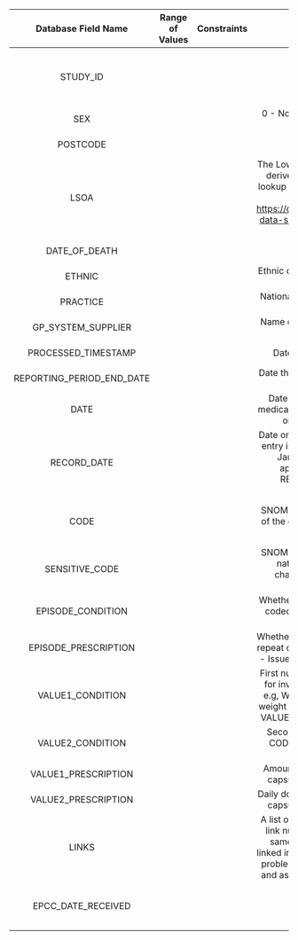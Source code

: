 | Database Field Name |   Range of Values |  Constraints |   Field Description          |   Field Group  | Sensitive Field | Identifiable Field | Field Type | Field Length |  Notes |                                                                                                                                                                                                                                                                                                             
|:-------------------:|:------------------:|:--------:|:--------:|:--------------:|:---------------:|:------------------:|:----------:|:------------:|:---------------------:|
| STUDY_ID |    |    |   |   |    |     |     |     |   To be added by EPCC ?   |
| SEX |     |     | 0 - Not Known; 1 - Male; 2 - Female; 9 - Not specified  |  Patients Table  |  No  |   No  |   String  |   1  |     |     
| POSTCODE |   |   | Postcode of current address  |  Patients Table  |  Yes  |  Yes   |   String  |   8  |     |
| LSOA |   |   | The Lower Layer Super Output Area (LSOA) derived from postcode and obtained by lookup of an appropriate mapping resource e.g. https://digital.nhs.uk/services/organisation-data-service/data-downloads/office-for-national-statistics-data  | Patients Table  |  No  |  No   |  String   |  9   |     |
| DATE_OF_DEATH |   |   |  Date of death of patient  |  Patients Table  |  Yes  |  Yes   |  Date  |  CCYY-MM-DD   |     |
| ETHNIC |   |   |  Ethnic origin (as per the code set within the NHS Data Dictionary)  | Patients Table | No |  No |  String   |  2   |     |
| PRACTICE |   |   | National practice code used to identify the GP practice  | Patients Table | No |  No |  String   |  8 |     |
| GP_SYSTEM_SUPPLIER |   |   | Name of GP system supplier of the source patient record  |  Metadata  |  No  |  No   |  String   |   35  |     |
| PROCESSED_TIMESTAMP |   |   | Date that the extract was processed  |  Metadata  |  No  |  No   |  Time (HH24:MI:ss)   |     |     |
| REPORTING_PERIOD_END_DATE |   |   | Date that the extract was performed on the source patient record  |  Metadata  |  No  |  No   |  Date   | CCYY-MM-DD  |     |
| DATE |   |   |  Date to which journal item applies (For medication date of issue (if EPISODE A or I) or authorisation (if EPISODE R))  |  Journals Table  |  No  |  No  |  Date   |  CCYY-MM-DD   |     |
| RECORD_DATE |   |   |  Date on which recorded (For example, if an entry is made during a consultation on 3-Jan-1998 noting a past history of appendectomy on 1-Nov-1978: RECORD_DATE="1998-01-03", DATE="1978-11-01")  |  Journals Table  |   No  |  No  |  Date   |  CCYY-MM-DD  |     |
| CODE |   |   | SNOMED code value indicating the nature of the characteristic, event or intervention recorded  |  Journals Table  |  No  |  No  | String  |  Coded value. min n6 ma n18  |     |
| SENSITIVE_CODE |   |   | SNOMED code value, which is sensitive in nature, indicating the nature of the characteristic, event or intervention recorded  |  Journals Table  |  Yes  |  No   |   String  |  Coded value. min n6 ma n18  |     |
| EPISODE_CONDITION |   |   | Whether first or subsequent episode of the coded condition: F - First; N - New; O - Other; D - Cause of Death  |  Journals Table  |  No  |  No   |   String  |  1   |     |
| EPISODE_PRESCRIPTION |   |   |  Whether a prescription for the coded item is repeat or acute: A - Acute (one-off issue); I - Issue of repeat; R - Repeat authorisation  |  Journals Table  |  No  |  No   |   String  |  1   |     |
| VALUE1_CONDITION |   |   | First numeric value (in a record with CODE for investigation, measurement or result, e.g, With CODE for weight VALUE1 is the weight in Kg, with CODE for blood pressure VALUE1 is the systolic pressure in mmHg)  |  Journals Table  |  No  |  No   |  Numeric   | Numeric |     |
| VALUE2_CONDITION |   |   | Second numeric value (in a record with CODE for blood pressure e.g. diastolic pressure)  |  Journals Table  |  No  |No     | Numeric    |  Numeric   |     |
| VALUE1_PRESCRIPTION |   |   | Amount prescribed as number of tablets, capsules, etc. or volume of liquid in ml.  |  Journals Table  |  No  | No    | Numeric    | Numeric    |     |
| VALUE2_PRESCRIPTION |   |   | Daily dose prescribed as number of tablets, capsules, etc. or volume of liquid in ml.  |  Journals Table  |  No  | No    |  Numeric   |  Numeric   |     |
| LINKS |   |   | A list of zero, one or many link numbers. A link number is shared by records for the same patient that have been explicitly linked in some way by the use. For example, problem-linkage, links between disorders and associated treatments and outcomes.  |  Journals Table  |  No  |  No   |  Numeric   |   Numeric  |     |
| EPCC_DATE_RECEIVED |   |   |    |    |    |     |     |     |  To be added by EPCC   |
                                                                                                                                                                                                                                                                                                                 